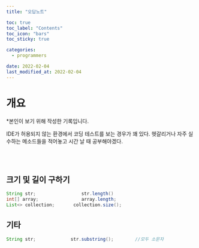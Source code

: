 ```yaml
---
title: "오답노트"

toc: true
toc_label: "Contents"
toc_icon: "bars"
toc_sticky: true

categories:
  - programmers

date: 2022-02-04
last_modified_at: 2022-02-04
---
```


# 개요

*본인이 보기 위해 작성한 기록입니다.

 IDE가 허용되지 않는 환경에서 코딩 테스트를 보는 경우가 꽤 있다. 헷갈리거나 자주 실수하는 메소드들을 적어놓고 시간 날 때 공부해야겠다.

<br/><br/>

## 크기 및 길이 구하기

```java
String str;					str.length()
int[] array;				array.length;
List<> collection;		 collection.size();
```



## 기타

```java
String str;				str.substring();		//모두 소문자
```

